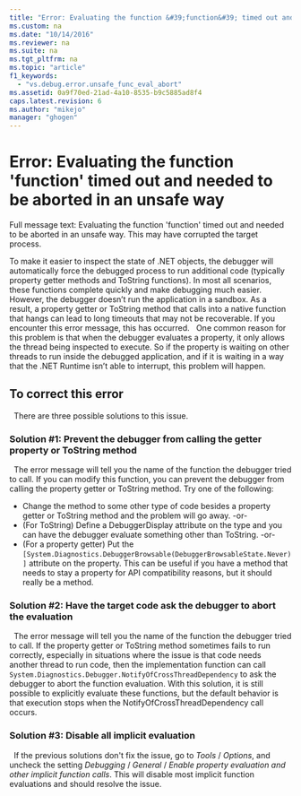 ```yaml
---
title: "Error: Evaluating the function &#39;function&#39; timed out and needed to be aborted in an unsafe way"
ms.custom: na
ms.date: "10/14/2016"
ms.reviewer: na
ms.suite: na
ms.tgt_pltfrm: na
ms.topic: "article"
f1_keywords: 
  - "vs.debug.error.unsafe_func_eval_abort"
ms.assetid: 0a9f70ed-21ad-4a10-8535-b9c5885ad8f4
caps.latest.revision: 6
ms.author: "mikejo"
manager: "ghogen"
---
```

# Error: Evaluating the function &#39;function&#39; timed out and needed to be aborted in an unsafe way

Full message text: Evaluating the function 'function' timed out and needed to be aborted in an unsafe way. This may have corrupted the target process. 

To make it easier to inspect the state of .NET objects, the debugger will automatically force the debugged process to run additional code (typically property getter methods and ToString functions). In most all scenarios, these functions complete quickly and make debugging much easier. However, the debugger doesn’t run the application in a sandbox. As a result, a property getter or ToString method that calls into a native function that hangs can lead to long timeouts that may not be recoverable. If you encounter this error message, this has occurred.
 
One common reason for this problem is that when the debugger evaluates a property, it only allows the thread being inspected to execute. So if the property is waiting on other threads to run inside the debugged application, and if it is waiting in a way that the .NET Runtime isn’t able to interrupt, this problem will happen.
 
## To correct this error
 
There are three possible solutions to this issue.
 
### Solution #1: Prevent the debugger from calling the getter property or ToString method
 
The error message will tell you the name of the function the debugger tried to call. If you can modify this function, you can prevent the debugger from calling the property getter or ToString method. Try one of the following:
 
* Change the method to some other type of code besides a property getter or ToString method and the problem will go away.
    -or-
* (For ToString) Define a DebuggerDisplay attribute on the type and you can have the debugger evaluate something other than ToString.
    -or-
* (For a property getter) Put the `[System.Diagnostics.DebuggerBrowsable(DebuggerBrowsableState.Never)]` attribute on the property. This can be useful if you have a method that needs to stay a property for API compatibility reasons, but it should really be a method.
 
### Solution #2: Have the target code ask the debugger to abort the evaluation
 
The error message will tell you the name of the function the debugger tried to call. If the property getter or ToString method sometimes fails to run correctly, especially in situations where the issue is that code needs another thread to run code, then the implementation function can call `System.Diagnostics.Debugger.NotifyOfCrossThreadDependency` to ask the debugger to abort the function evaluation. With this solution, it is still possible to explicitly evaluate these functions, but the default behavior is that execution stops when the NotifyOfCrossThreadDependency call occurs.
 
### Solution #3: Disable all implicit evaluation
 
If the previous solutions don't fix the issue, go to *Tools* / *Options*, and uncheck the setting *Debugging* / *General* / *Enable property evaluation and other implicit function calls*. This will disable most implicit function evaluations and should resolve the issue.



  
